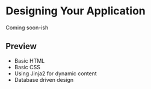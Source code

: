 # Designing Your Application

Coming soon-ish

## Preview

- Basic HTML
- Basic CSS
- Using Jinja2 for dynamic content
- Database driven design
